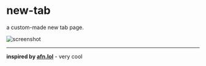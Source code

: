 # new-tab
a custom-made new tab page.

![screenshot](https://user-images.githubusercontent.com/46572320/211069621-faa4cab5-1a2e-4aec-aacd-415014ee2186.png)

---

**inspired by [afn.lol](https://github.com/xafn/afn.lol)** - very cool